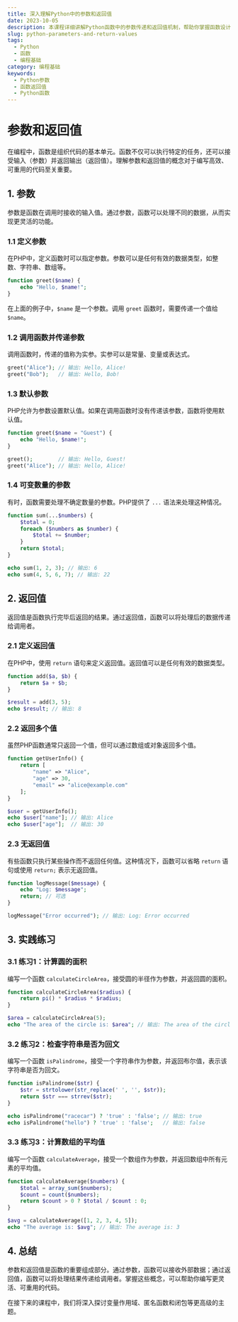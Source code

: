 ```yaml
---
title: 深入理解Python中的参数和返回值
date: 2023-10-05
description: 本课程详细讲解Python函数中的参数传递和返回值机制，帮助你掌握函数设计的核心概念。
slug: python-parameters-and-return-values
tags:
  - Python
  - 函数
  - 编程基础
category: 编程基础
keywords:
  - Python参数
  - 函数返回值
  - Python函数
---
```


# 参数和返回值

在编程中，函数是组织代码的基本单元。函数不仅可以执行特定的任务，还可以接受输入（参数）并返回输出（返回值）。理解参数和返回值的概念对于编写高效、可重用的代码至关重要。

## 1. 参数

参数是函数在调用时接收的输入值。通过参数，函数可以处理不同的数据，从而实现更灵活的功能。

### 1.1 定义参数

在PHP中，定义函数时可以指定参数。参数可以是任何有效的数据类型，如整数、字符串、数组等。

```php
function greet($name) {
    echo "Hello, $name!";
}
```

在上面的例子中，`$name` 是一个参数。调用 `greet` 函数时，需要传递一个值给 `$name`。

### 1.2 调用函数并传递参数

调用函数时，传递的值称为实参。实参可以是常量、变量或表达式。

```php
greet("Alice"); // 输出: Hello, Alice!
greet("Bob");   // 输出: Hello, Bob!
```

### 1.3 默认参数

PHP允许为参数设置默认值。如果在调用函数时没有传递该参数，函数将使用默认值。

```php
function greet($name = "Guest") {
    echo "Hello, $name!";
}

greet();        // 输出: Hello, Guest!
greet("Alice"); // 输出: Hello, Alice!
```

### 1.4 可变数量的参数

有时，函数需要处理不确定数量的参数。PHP提供了 `...` 语法来处理这种情况。

```php
function sum(...$numbers) {
    $total = 0;
    foreach ($numbers as $number) {
        $total += $number;
    }
    return $total;
}

echo sum(1, 2, 3); // 输出: 6
echo sum(4, 5, 6, 7); // 输出: 22
```

## 2. 返回值

返回值是函数执行完毕后返回的结果。通过返回值，函数可以将处理后的数据传递给调用者。

### 2.1 定义返回值

在PHP中，使用 `return` 语句来定义返回值。返回值可以是任何有效的数据类型。

```php
function add($a, $b) {
    return $a + $b;
}

$result = add(3, 5);
echo $result; // 输出: 8
```

### 2.2 返回多个值

虽然PHP函数通常只返回一个值，但可以通过数组或对象返回多个值。

```php
function getUserInfo() {
    return [
        "name" => "Alice",
        "age" => 30,
        "email" => "alice@example.com"
    ];
}

$user = getUserInfo();
echo $user["name"]; // 输出: Alice
echo $user["age"];  // 输出: 30
```

### 2.3 无返回值

有些函数只执行某些操作而不返回任何值。这种情况下，函数可以省略 `return` 语句或使用 `return;` 表示无返回值。

```php
function logMessage($message) {
    echo "Log: $message";
    return; // 可选
}

logMessage("Error occurred"); // 输出: Log: Error occurred
```

## 3. 实践练习

### 3.1 练习1：计算圆的面积

编写一个函数 `calculateCircleArea`，接受圆的半径作为参数，并返回圆的面积。

```php
function calculateCircleArea($radius) {
    return pi() * $radius * $radius;
}

$area = calculateCircleArea(5);
echo "The area of the circle is: $area"; // 输出: The area of the circle is: 78.539816339745
```

### 3.2 练习2：检查字符串是否为回文

编写一个函数 `isPalindrome`，接受一个字符串作为参数，并返回布尔值，表示该字符串是否为回文。

```php
function isPalindrome($str) {
    $str = strtolower(str_replace(' ', '', $str));
    return $str === strrev($str);
}

echo isPalindrome("racecar") ? 'true' : 'false'; // 输出: true
echo isPalindrome("hello") ? 'true' : 'false';   // 输出: false
```

### 3.3 练习3：计算数组的平均值

编写一个函数 `calculateAverage`，接受一个数组作为参数，并返回数组中所有元素的平均值。

```php
function calculateAverage($numbers) {
    $total = array_sum($numbers);
    $count = count($numbers);
    return $count > 0 ? $total / $count : 0;
}

$avg = calculateAverage([1, 2, 3, 4, 5]);
echo "The average is: $avg"; // 输出: The average is: 3
```

## 4. 总结

参数和返回值是函数的重要组成部分。通过参数，函数可以接收外部数据；通过返回值，函数可以将处理结果传递给调用者。掌握这些概念，可以帮助你编写更灵活、可重用的代码。

在接下来的课程中，我们将深入探讨变量作用域、匿名函数和闭包等更高级的主题。